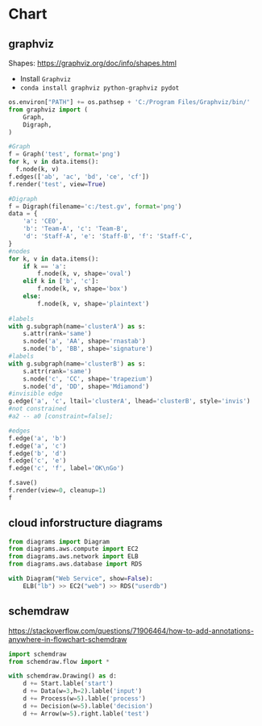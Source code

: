 # Chart

## graphviz
Shapes: 
https://graphviz.org/doc/info/shapes.html

- Install `Graphviz`
- `conda install graphviz python-graphviz pydot`
```py
os.environ["PATH"] += os.pathsep + 'C:/Program Files/Graphviz/bin/'
from graphviz import (
    Graph,
    Digraph,
)

#Graph
f = Graph('test', format='png')
for k, v in data.items():
  f.node(k, v)
f.edges(['ab', 'ac', 'bd', 'ce', 'cf'])
f.render('test', view=True)

#Digraph
f = Digraph(filename='c:/test.gv', format='png')
data = {
    'a': 'CEO',
    'b': 'Team-A', 'c': 'Team-B',
    'd': 'Staff-A', 'e': 'Staff-B', 'f': 'Staff-C', 
}
#nodes
for k, v in data.items():
    if k == 'a':
        f.node(k, v, shape='oval')        
    elif k in ['b', 'c']:
        f.node(k, v, shape='box')
    else:
        f.node(k, v, shape='plaintext')
        
#labels
with g.subgraph(name='clusterA') as s:
    s.attr(rank='same')
    s.node('a', 'AA', shape='rnastab')
    s.node('b', 'BB', shape='signature')
#labels
with g.subgraph(name='clusterB') as s:
    s.attr(rank='same')
    s.node('c', 'CC', shape='trapezium')
    s.node('d', 'DD', shape='Mdiamond')  
#invisible edge    
g.edge('a', 'c', ltail='clusterA', lhead='clusterB', style='invis')
#not constrained
#a2 -- a0 [constraint=false];

#edges
f.edge('a', 'b')
f.edge('a', 'c')
f.edge('b', 'd')
f.edge('c', 'e')
f.edge('c', 'f', label='OK\nGo')

f.save()
f.render(view=0, cleanup=1)
f
```

## cloud inforstructure diagrams
```py
from diagrams import Diagram
from diagrams.aws.compute import EC2
from diagrams.aws.network import ELB
from diagrams.aws.database import RDS

with Diagram("Web Service", show=False):
    ELB("lb") >> EC2("web") >> RDS("userdb")
```

## schemdraw
https://stackoverflow.com/questions/71906464/how-to-add-annotations-anywhere-in-flowchart-schemdraw
```py
import schemdraw
from schemdraw.flow import *

with schemdraw.Drawing() as d:
    d += Start.lable('start')
    d += Data(w=3,h=2).lable('input')
    d += Process(w=5).lable('process')
    d += Decision(w=5).lable('decision')
    d += Arrow(w=5).right.lable('test')
```
